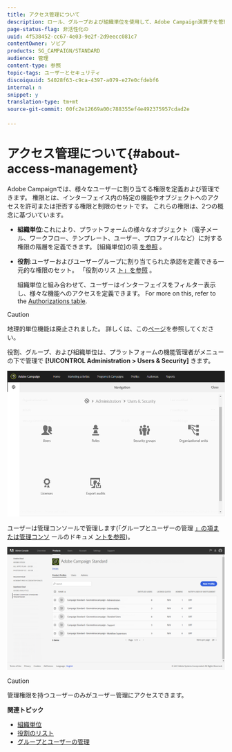```yaml
---
title: アクセス管理について
description: ロール、グループおよび組織単位を使用して、Adobe Campaign演算子を管理します。
page-status-flag: 非活性化の
uuid: 4f538452-cc67-4e03-9e2f-2d9eecc081c7
contentOwner: ソビア
products: SG_CAMPAIGN/STANDARD
audience: 管理
content-type: 参照
topic-tags: ユーザーとセキュリティ
discoiquuid: 54028f63-c9ca-4397-a079-e27e0cfdebf6
internal: n
snippet: y
translation-type: tm+mt
source-git-commit: 00fc2e12669a00c788355ef4e492375957cdad2e

---
```



# アクセス管理について{#about-access-management}

Adobe Campaignでは、様々なユーザーに割り当てる権限を定義および管理できます。 権限とは、インターフェイス内の特定の機能やオブジェクトへのアクセスを許可または拒否する権限と制限のセットです。 これらの権限は、2つの概念に基づいています。

* **組織単位**:これにより、プラットフォームの様々なオブジェクト（電子メール、ワークフロー、テンプレート、ユーザー、プロファイルなど）に対する権限の階層を定義できます。 [組織単位]の項 [を参照](../../administration/using/organizational-units.md) 。
* **役割**:ユーザーおよびユーザーグループに割り当てられた承認を定義できる一元的な権限のセット。 「役割のリス [ト」を参照](../../administration/using/list-of-roles.md) 。

   組織単位と組み合わせて、ユーザーはインターフェイスをフィルター表示し、様々な機能へのアクセスを定義できます。 For more on this, refer to the [Authorizations table](https://docs.campaign.adobe.com/doc/standard/en/Technotes/AdobeCampaign-ACSRights.pdf).

>[!CAUTION]
>
>地理的単位機能は廃止されました。 詳しくは、この[ページ](https://helpx.adobe.com/campaign/kb/acs-deprecated-and-removed-features.html)を参照してください。

役割、グループ、および組織単位は、プラットフォームの機能管理者がメニューの下で管理で **[!UICONTROL Administration > Users & Security]** きます。

![](assets/user_management_1.png)

ユーザーは管理コンソールで管理します(「グループとユーザーの管理 [」の項または管理コンソ](../../administration/using/managing-groups-and-users.md) ールのドキュメ [ントを参照](https://helpx.adobe.com/enterprise/managing/user-guide.html))。

![](assets/user_management_6.png)

>[!CAUTION]
>
>管理権限を持つユーザーのみがユーザー管理にアクセスできます。

**関連トピック**

* [組織単位](../../administration/using/organizational-units.md)
* [役割のリスト](../../administration/using/list-of-roles.md)
* [グループとユーザーの管理](../../administration/using/managing-groups-and-users.md)

